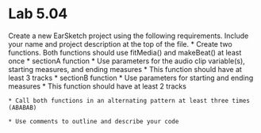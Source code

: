 # Lab 5.04

Create a new EarSketch project using the following requirements. Include your name and project description at the top of the file.
	* Create two functions. Both functions should use fitMedia() and makeBeat() at least once
		* sectionA function
			* Use parameters for the audio clip variable(s), starting measures, and ending measures
			* This function should have at least 3 tracks
		* sectionB function
			* Use parameters for starting and ending measures
			* This function should have at least 2 tracks

	* Call both functions in an alternating pattern at least three times (ABABAB)

	* Use comments to outline and describe your code

